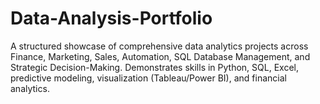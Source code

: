 # Data-Analysis-Portfolio
A structured showcase of comprehensive data analytics projects across Finance, Marketing, Sales, Automation, SQL Database Management, and Strategic Decision-Making. Demonstrates skills in Python, SQL, Excel, predictive modeling, visualization (Tableau/Power BI), and financial analytics.
